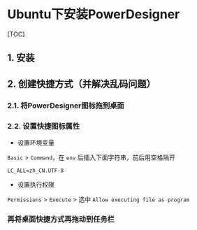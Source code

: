 # Ubuntu下安装PowerDesigner

[TOC]

## 1. 安装

## 2. 创建快捷方式（并解决乱码问题）

### 2.1. 将PowerDesigner图标拖到桌面

### 2.2. 设置快捷图标属性

- 设置环境变量 

 ```Basic``` > ```Command```，在 ```env``` 后插入下面字符串，前后用空格隔开

```text
LC_ALL=zh_CN.UTF-8
```

- 设置执行权限

 ```Permissions``` > ```Execute``` > 选中 ```Allow executing file as program```

### 再将桌面快捷方式再拖动到任务栏